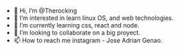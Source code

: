 - 👋 Hi, I’m @Therocking
- 👀 I’m interested in learn linux OS, and web technologies.
- 🌱 I’m currently learning css, react and node.
- 💞️ I’m looking to collaborate on a big proyect.
- 📫 How to reach me instagram - Jose Adrian Genao.

<!---
Therocking/Therocking is a ✨ special ✨ repository because its `README.md` (this file) appears on your GitHub profile.
You can click the Preview link to take a look at your changes.
--->
